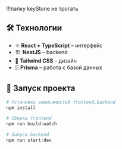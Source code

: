 !!!папку keyStone не трогать



## 🛠 Технологии  
- ⚛ **React + TypeScript** – интерфейс  
- 🏗 **NestJS** – backend  
- 🎨 **Tailwind CSS** –  дизайн  
- 🗄 **Prisma** – работа с базой данных  


## 🚀 Запуск проекта  
```sh
# Установка зависимостей frontend,backend
npm install

# Сборка frontend
npm run build:watch

# Запуск backend
npm run start:dev

